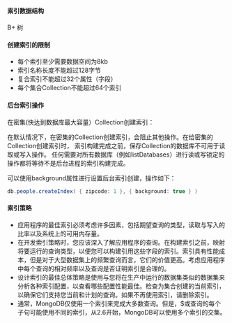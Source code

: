 #### 索引数据结构

B+ 树



#### 创建索引的限制

- 每个索引至少需要数据空间为8kb
- 索引名称长度不能超过128字节
- 复合索引不能超过32个属性（字段）
- 每个集合Collection不能超过64个索引



#### 后台索引操作

在密集(快达到数据库最大容量）Collection创建索引：

在默认情况下，在密集的Collection创建索引，会阻止其他操作。在给密集的Collection创建索引时， 索引构建完成之前，保存Collection的数据库不可用于读取或写入操作。 任何需要对所有数据库（例如listDatabases）进行读或写锁定的操作都将等待不是后台进程的索引构建完成。

可以使用background属性进行设置后台索引创建，操作如下：

```java
db.people.createIndex( { zipcode: 1 }, { background: true } )
```



#### 索引策略

* 应用程序的最佳索引必须考虑许多因素，包括期望查询的类型，读取与写入的比率以及系统上的可用内存量。
* 在开发索引策略时，您应该深入了解应用程序的查询。在构建索引之前，映射将要运行的查询类型，以便您可以构建引用这些字段的索引。索引具有性能成本，但是对于大型数据集上的频繁查询而言，它们的价值更高。考虑应用程序中每个查询的相对频率以及查询是否证明索引是合理的。
* 设计索引的最佳总体策略是使用与您将在生产中运行的数据集类似的数据集来分析各种索引配置，以查看哪些配置性能最佳。检查为集合创建的当前索引，以确保它们支持您当前和计划的查询。如果不再使用索引，请删除索引。
* 通常，MongoDB仅使用一个索引来完成大多数查询。但是，$或查询的每个子句可能使用不同的索引，从2.6开始，MongoDB可以使用多个索引的交集。

